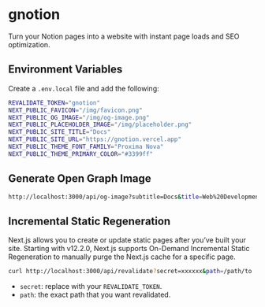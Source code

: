 # gnotion

Turn your Notion pages into a website with instant page loads and SEO optimization.

## Environment Variables

Create a `.env.local` file and add the following:

```sh
REVALIDATE_TOKEN="gnotion"
NEXT_PUBLIC_FAVICON="/img/favicon.png"
NEXT_PUBLIC_OG_IMAGE="/img/og-image.png"
NEXT_PUBLIC_PLACEHOLDER_IMAGE="/img/placeholder.png"
NEXT_PUBLIC_SITE_TITLE="Docs"
NEXT_PUBLIC_SITE_URL="https://gnotion.vercel.app"
NEXT_PUBLIC_THEME_FONT_FAMILY="Proxima Nova"
NEXT_PUBLIC_THEME_PRIMARY_COLOR="#3399ff"
```

## Generate Open Graph Image

```sh
http://localhost:3000/api/og-image?subtitle=Docs&title=Web%20Development&image=https://gnotion.vercel.app/img/placeholder.png
```

## Incremental Static Regeneration

Next.js allows you to create or update static pages after you’ve built your site. Starting with v12.2.0, Next.js supports On-Demand Incremental Static Regeneration to manually purge the Next.js cache for a specific page.

```sh
curl http://localhost:3000/api/revalidate?secret=xxxxxx&path=/path/to
```

- `secret`: replace with your `REVALIDATE_TOKEN`.
- `path`: the exact path that you want revalidated.
